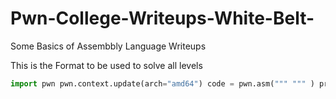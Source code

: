 # Pwn-College-Writeups-White-Belt-
Some Basics of Assembbly Language Writeups

This is the Format to be used to solve all levels 

```python
import pwn pwn.context.update(arch="amd64") code = pwn.asm(""" """ ) process = pwn.process("/challenge/embryoasm") process.write(code) print(process.readall())
```
